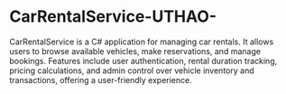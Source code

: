 # CarRentalService-UTHAO-
CarRentalService is a C# application for managing car rentals. It allows users to browse available vehicles, make reservations, and manage bookings. Features include user authentication, rental duration tracking, pricing calculations, and admin control over vehicle inventory and transactions, offering a user-friendly experience.
